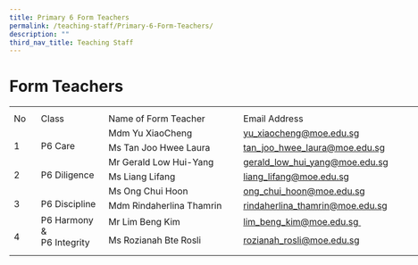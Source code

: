 ```yaml
---
title: Primary 6 Form Teachers
permalink: /teaching-staff/Primary-6-Form-Teachers/
description: ""
third_nav_title: Teaching Staff
---
```

Form Teachers
=======================
<table style="border-collapse:
 collapse;width:569pt" width="757" cellspacing="0" cellpadding="0" border="0"><colgroup><col style="mso-width-source:userset;mso-width-alt:1426;width:29pt" width="39"> <col style="mso-width-source:userset;mso-width-alt:4461;width:92pt" width="122"> <col style="mso-width-source:userset;mso-width-alt:10898;width:224pt" width="298"> <col style="width:48pt" span="2" width="64"> <col style="width:48pt" width="64"> <col style="mso-width-source:userset;mso-width-alt:3510;width:72pt" width="96"> <col style="mso-width-source:userset;mso-width-alt:365;width:8pt" width="10"></colgroup><tbody><tr style="mso-height-source:userset;height:6.75pt" height="9"><td style="height:6.75pt;width:29pt" width="39" class="xl65" height="9"><a name="RANGE!D74:K84"></a></td><td style="width:92pt" width="122"></td><td style="width:224pt" width="298"></td><td style="width:48pt" width="64"></td><td style="width:48pt" width="64"></td><td style="width:48pt" width="64"></td><td style="width:72pt" width="96"></td><td style="width:8pt" width="10"></td></tr><tr style="height:15.75pt" height="21"><td style="height:15.75pt;width:29pt" width="39" class="xl74" height="21">No</td><td style="border-left:none;width:92pt" width="122" class="xl73">Class</td><td style="border-left:none;width:224pt" width="298" class="xl73">Name of Form Teacher</td><td style="border-left:none" class="xl71" colspan="4">Email Address</td><td></td></tr><tr style="height:15.75pt" height="21"><td style="height:31.5pt;width:29pt" width="39" class="xl66" height="42" rowspan="2">
<br>1</td><td style="width:92pt" width="122" class="xl67" rowspan="2">
<br>P6 Care</td><td style="border-top:none" class="xl70">Mdm Yu XiaoCheng</td><td style="border-left:none" class="xl68" colspan="4"><span style="mso-color-alt:
  windowtext"><a href="mailto:yu_xiaocheng@moe.edu.sg">yu_xiaocheng@moe.edu.sg</a></span></td><td></td></tr><tr style="height:15.75pt" height="21"><td style="height:15.75pt;border-top:none" class="xl70" height="21">Ms Tan Joo Hwee Laura</td><td style="border-left:none" class="xl68" colspan="4"><span style="mso-color-alt:
  windowtext"><a href="mailto:tan_joo_hwee_laura@moe.edu.sg">tan_joo_hwee_laura@moe.edu.sg</a></span></td><td></td></tr><tr style="height:15.75pt" height="21"><td style="height:31.5pt;width:29pt" width="39" class="xl66" height="42" rowspan="2">
<br>2</td><td style="width:92pt" width="122" class="xl67" rowspan="2">
<br>P6 Diligence</td><td style="border-top:none" class="xl70">Mr Gerald Low Hui-Yang</td><td style="border-left:none" class="xl68" colspan="4"><span style="mso-color-alt:
  windowtext"><a href="mailto:gerald_low_hui_yang@moe.edu.sg">gerald_low_hui_yang@moe.edu.sg</a></span></td><td></td></tr><tr style="height:15.75pt" height="21"><td style="height:15.75pt;border-top:none" class="xl70" height="21">Ms Liang Lifang</td><td style="border-left:none" class="xl68" colspan="4"><span style="mso-color-alt:
  windowtext"><a href="mailto:liang_lifang@moe.edu.sg">liang_lifang@moe.edu.sg</a></span></td><td></td></tr><tr style="height:15.75pt" height="21"><td style="height:31.5pt;width:29pt" width="39" class="xl66" height="42" rowspan="2">
<br>3</td><td style="width:92pt" width="122" class="xl67" rowspan="2">
<br>P6 Discipline</td><td style="border-top:none" class="xl70">Ms Ong Chui Hoon</td><td style="border-left:none" class="xl68" colspan="4"><span style="mso-color-alt:
  windowtext"><a href="mailto:ong_chui_hoon@moe.edu.sg">ong_chui_hoon@moe.edu.sg</a></span></td><td></td></tr><tr style="height:15.75pt" height="21"><td style="height:15.75pt;border-top:none" class="xl70" height="21">Mdm Rindaherlina Thamrin</td><td style="border-left:none" class="xl68" colspan="4"><span style="mso-color-alt:
  windowtext"><a href="mailto:rindaherlina_thamrin@moe.edu.sg">rindaherlina_thamrin@moe.edu.sg</a></span></td><td></td></tr><tr style="height:15.75pt" height="21"><td style="height:31.5pt;width:29pt" width="39" class="xl66" height="42" rowspan="2">
<br>4</td><td style="width:92pt" width="122" class="xl67" rowspan="2">P6 Harmony &<br>P6 Integrity<span style="mso-spacerun:yes">&nbsp;</span></td><td style="border-top:none" class="xl70">Mr Lim Beng Kim</td><td style="border-left:none" class="xl68" colspan="4"><span style="mso-color-alt:
  windowtext"><a href="mailto:lim_beng_kim@moe.edu.sg">lim_beng_kim@moe.edu.sg&nbsp;</a></span></td><td></td></tr><tr style="height:15.75pt" height="21"><td style="height:15.75pt;border-top:none" class="xl70" height="21">Ms Rozianah Bte Rosli</td><td style="border-left:none" class="xl68" colspan="4"><a href="mailto:rozianah_rosli@moe.edu.sg">rozianah_rosli@moe.edu.sg</a></td><td></td></tr><tr style="mso-height-source:userset;height:7.5pt" height="10"><td style="height:7.5pt" class="xl65" height="10"></td><td></td><td></td><td></td><td></td><td></td><td></td><td></td></tr></tbody></table>